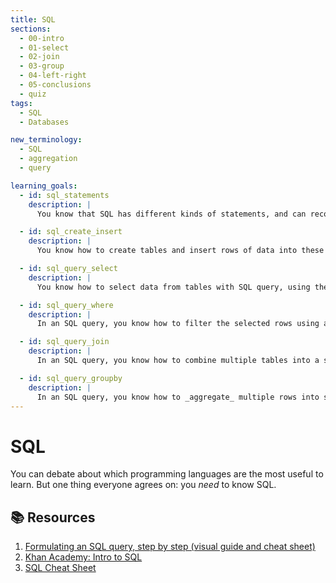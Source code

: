 ```yaml
---
title: SQL
sections:
  - 00-intro
  - 01-select
  - 02-join
  - 03-group
  - 04-left-right
  - 05-conclusions
  - quiz
tags:
  - SQL
  - Databases

new_terminology:
  - SQL
  - aggregation
  - query

learning_goals:
  - id: sql_statements
    description: |
      You know that SQL has different kinds of statements, and can recognize them and understand what they're meant to do

  - id: sql_create_insert
    description: |
      You know how to create tables and insert rows of data into these tables with SQL, using the `CREATE TABLE` and `INSERT` statements

  - id: sql_query_select
    description: |
      You know how to select data from tables with SQL query, using the `SELECT ... FROM ...` query statement

  - id: sql_query_where
    description: |
      In an SQL query, you know how to filter the selected rows using a `WHERE` clause

  - id: sql_query_join
    description: |
      In an SQL query, you know how to combine multiple tables into a single result set, using a `JOIN` clause

  - id: sql_query_groupby
    description: |
      In an SQL query, you know how to _aggregate_ multiple rows into single rows, using a `GROUP BY` clause
---
```


# SQL
You can debate about which programming languages are the most useful to learn. But one thing everyone agrees on: you _need_ to know SQL.

<LearningGoals />

## 📚 Resources
1. [Formulating an SQL query, step by step (visual guide and cheat sheet)](https://codaisseur.github.io/visualized-sql/)
1. [Khan Academy: Intro to SQL](https://www.khanacademy.org/computing/computer-programming/sql)
1. [SQL Cheat Sheet](https://jrebel.com/rebellabs/sql-cheat-sheet/)
